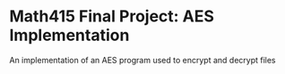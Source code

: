 # Math415 Final Project: AES Implementation

An implementation of an AES program used to encrypt and decrypt files 
